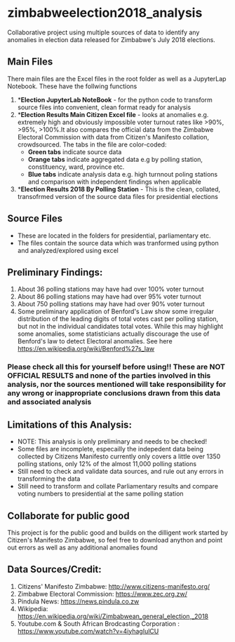 # zimbabweelection2018_analysis
Collaborative project using multiple sources of data to identify any anomalies in election data released for Zimbabwe's July 2018 elections.

## Main Files
There main files are the Excel files in the root folder as well as a JupyterLap Notebook. These have the follwing functions
1. ***Election JupyterLab NoteBook** - for the python code to transform source files into convenient, clean format ready for analysis
2. ***Election Results Main Citizen Excel file** - looks at anomalies e.g. extremely high and obviously impossible voter turnout rates like >90%, >95%, >100%.It also compares the official data from the Zimbabwe Electoral Commission with data from Citizen's Manifesto collation, crowdsourced. The tabs in the file are color-coded: 
      - **Green tabs** indicate source data
      - **Orange tabs** indicate aggregated data e.g by polling station, constituency, ward, province etc.
      - **Blue tabs** indicate analysis data e.g. high turnnout poling stations and comparison with independent findings when applicable
3. ***Election Results 2018 By Polling Station** - This is the clean, collated, transofrmed version of the source data files for presidential elections

## Source Files
- These are located in the folders for presidential, parliamentary etc.
- The files contain the source data which was tranformed using python and analyzed/explored using excel 

## Preliminary Findings:
1. About 36 polling stations may have had over 100% voter turnout
2. About 86 polling stations may have had over 95% voter turnout
3. About 750 polling stations may have had over 90% voter turnout
4. Some preliminary application of Benford's Law show some irregular distribution of the leading digits of total votes cast per polling station, but not in the individual candidates total votes. While this may highlight some anomalies, some statisticians actually discourage the use of Benford's law to detect Electoral anomalies. See here https://en.wikipedia.org/wiki/Benford%27s_law
### Please check all this for yourself before using!! These are NOT OFFICIAL RESULTS and none of the parties involved in this analysis, nor the sources mentioned will take responsibility for any wrong or inappropriate conclusions drawn from this data and associated analysis



## Limitations of this Analysis:
- NOTE: This analysis is only preliminary and needs to be checked!
- Some files are incomplete, especailly the indepedent data being collected by Citizens Manifesto currently only covers a little over 1350 polling stations, only 12% of the almost 11,000 polling stations
- Still need to check and validate data sources, and rule out any errors in transforming the data
- Still need to transform and collate Parliamentary results and compare voting numbers to presidential at the same polling station

## Collaborate for public good 
This project is for the public good and builds on the dilligent work started by Citizen's Manifesto Zimbabwe, so feel free to download anython and point out errors as well as any additional anomalies found

## Data Sources/Credit:
1. Citizens' Manifesto Zimbabwe: http://www.citizens-manifesto.org/
2. Zimbabwe Electoral Commission: https://www.zec.org.zw/
3. Pindula News: https://news.pindula.co.zw
4. Wikipedia: https://en.wikipedia.org/wiki/Zimbabwean_general_election,_2018
5. Youtube.com & South African Brodcasting Corporation : https://www.youtube.com/watch?v=4iyhagIulCU
